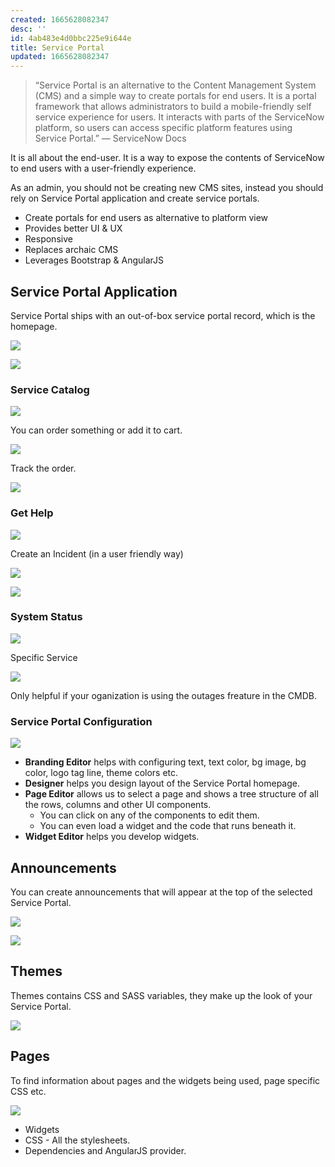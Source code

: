 ```yaml
---
created: 1665628082347
desc: ''
id: 4ab483e4d0bbc225e9i644e
title: Service Portal
updated: 1665628082347
---
```

   
> “Service Portal is an alternative to the Content Management System (CMS) and a simple way to create portals for end users. It is a portal framework that allows administrators to build a mobile-friendly self service experience for users. It interacts with parts of the ServiceNow platform, so users can access specific platform features using Service Portal.” — ServiceNow Docs   
   
   
It is all about the end-user. It is a way to expose the contents of ServiceNow to end users with a user-friendly experience.   
   
As an admin, you should not be creating new CMS sites, instead you should rely on Service Portal application and create service portals.   
   
   
 - Create portals for end users as alternative to platform view   
 - Provides better UI & UX   
 - Responsive   
 - Replaces archaic CMS   
 - Leverages Bootstrap & AngularJS   
   
## Service Portal Application   
   
Service Portal ships with an out-of-box service portal record, which is the homepage.   
   
![](https://res.cloudinary.com/zubayr/image/upload/v1665496511/wiki/quvk96wdzr0pjiwyvdg1.png)   
   
![](https://res.cloudinary.com/zubayr/image/upload/v1665667994/wiki/qpttknpw9t04hthesjg9.png)   
   
### Service Catalog   
   
![](https://res.cloudinary.com/zubayr/image/upload/v1665668508/wiki/j7ksdeikw6w3rk0rxwks.png)   
   
You can order something or add it to cart.   
   
![](https://res.cloudinary.com/zubayr/image/upload/v1665668555/wiki/yqtqez0cuhjf2jpgqpmp.png)   
   
Track the order.   
   
![](https://res.cloudinary.com/zubayr/image/upload/v1665668608/wiki/aqsg5md41kxg1jdhgcyg.png)   
   
### Get Help   
   
![](https://res.cloudinary.com/zubayr/image/upload/v1665668803/wiki/hbpsughvs3lueovvri1l.png)   
   
Create an Incident (in a user friendly way)   
   
![](https://res.cloudinary.com/zubayr/image/upload/v1665668836/wiki/nu6irfx43n8wladnwif6.png)   
   
![](https://res.cloudinary.com/zubayr/image/upload/v1665668899/wiki/rzrgom7jlyhzoarhdgao.png)   
   
### System Status   
   
![](https://res.cloudinary.com/zubayr/image/upload/v1665668982/wiki/zeys038kfwbnh00okkhn.png)   
   
Specific Service   
   
![](https://res.cloudinary.com/zubayr/image/upload/v1665669110/wiki/la6cvtxxvsy6s3iqldtg.png)   
   
   
Only helpful if your oganization is using the outages freature in the CMDB.   
   
### Service Portal Configuration   
   
![](https://res.cloudinary.com/zubayr/image/upload/v1665669262/wiki/hhzdsli9hyjethtgtkjb.png)   
   
   
- **Branding Editor** helps with configuring text, text color, bg image, bg color, logo tag line, theme colors etc.   
- **Designer** helps you design layout of the Service Portal homepage.   
- **Page Editor** allows us to select a page and shows a tree structure of all the rows, columns and other UI components.    
	- You can click on any of the components to edit them.    
	- You can even load a widget and the code that runs beneath it.   
- **Widget Editor** helps you develop widgets.   
   
## Announcements    
   
You can create announcements that will appear at the top of the selected Service Portal.   
   
![](https://res.cloudinary.com/zubayr/image/upload/v1665669746/wiki/eppghmgojg4hlbeijf2m.png)   
   
![](https://res.cloudinary.com/zubayr/image/upload/v1665669769/wiki/vbtan6o0vo1hfv2zs03e.png)   
   
## Themes   
   
Themes contains CSS and SASS variables, they make up the look of your Service Portal.   
   
![](https://res.cloudinary.com/zubayr/image/upload/v1665669837/wiki/tlhtyxpupietfyopj3yt.png)   
   
## Pages   
   
To find information about pages and the widgets being used, page specific CSS etc.    
   
![](https://res.cloudinary.com/zubayr/image/upload/v1665669882/wiki/dyeulkqk6ikj0qktldeq.png)   
   
   
   
- Widgets   
- CSS - All the stylesheets.   
- Dependencies and AngularJS provider.